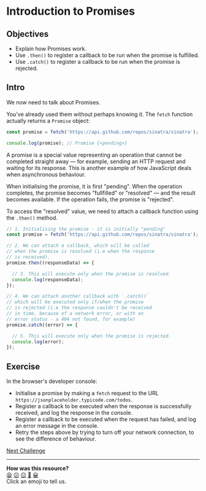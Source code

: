 # Introduction to Promises

## Objectives

 * Explain how Promises work.
 * Use `.then()` to register a callback to be run when the promise is fulfilled.
 * Use `.catch()` to register a callback to be run when the promise is rejected.

## Intro

We now need to talk about Promises.

You've already used them without perhaps knowing it. The `fetch` function actually returns a `Promise` object:

```js
const promise = fetch('https://api.github.com/repos/sinatra/sinatra');

console.log(promise); // Promise {<pending>}
```

A promise is a special value representing an operation that cannot be completed straight away — for example, sending an HTTP request and waiting for its response. This is another example of how JavaScript deals when asynchronous behaviour.

When initialising the promise, it is first "pending". When the operation completes, the promise becomes "fullfilled" or "resolved" — and the result becomes available. If the operation fails, the promise is "rejected".

To access the "resolved" value, we need to attach a callback function using the `.then()` method.

```js
// 1. Initialising the promise - it is initially "pending"
const promise = fetch('https://api.github.com/repos/sinatra/sinatra');

// 2. We can attach a callback, which will be called
// when the promise is resolved (i.e when the response
// is received).
promise.then((responseData) => {

  // 3. This will execute only when the promise is resolved.
  console.log(responseData);
});

// 4. We can attach another callback with `.catch()`
// which will be executed only if/when the promise
// is rejected (i.e the response couldn't be received
// in time, because of a network error, or with an
// error status - a 404 not found, for example)
promise.catch((error) => {

  // 5. This will execute only when the promise is rejected.
  console.log(error);
});
```

<!-- OMITTED -->

## Exercise

In the browser's developer console:
  * Initialise a promise by making a `fetch` request to the URL `https://jsonplaceholder.typicode.com/todos`.
  * Register a callback to be executed when the response is successfully received, and log the response in the console.
  * Register a callback to be executed when the request has failed, and log an error message in the console.
  * Retry the steps above by trying to turn off your network connection, to see the difference of behaviour.

[Next Challenge](17_handling_errors.md)

<!-- BEGIN GENERATED SECTION DO NOT EDIT -->

---

**How was this resource?**  
[😫](https://airtable.com/shrUJ3t7KLMqVRFKR?prefill_Repository=makersacademy/javascript-web-applications&prefill_File=contents/16_promises.md&prefill_Sentiment=😫) [😕](https://airtable.com/shrUJ3t7KLMqVRFKR?prefill_Repository=makersacademy/javascript-web-applications&prefill_File=contents/16_promises.md&prefill_Sentiment=😕) [😐](https://airtable.com/shrUJ3t7KLMqVRFKR?prefill_Repository=makersacademy/javascript-web-applications&prefill_File=contents/16_promises.md&prefill_Sentiment=😐) [🙂](https://airtable.com/shrUJ3t7KLMqVRFKR?prefill_Repository=makersacademy/javascript-web-applications&prefill_File=contents/16_promises.md&prefill_Sentiment=🙂) [😀](https://airtable.com/shrUJ3t7KLMqVRFKR?prefill_Repository=makersacademy/javascript-web-applications&prefill_File=contents/16_promises.md&prefill_Sentiment=😀)  
Click an emoji to tell us.

<!-- END GENERATED SECTION DO NOT EDIT -->
